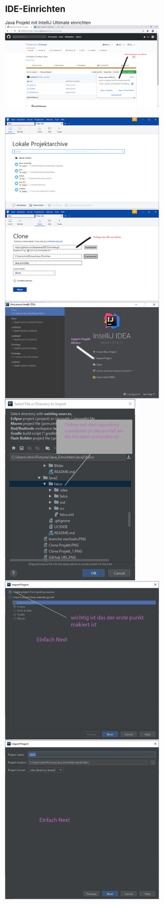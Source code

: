 # IDE-Einrichten
Java Projekt mit IntelliJ Ultimate einrichten   
<img src="/Bilder/GitHub URL.jpg">

<br />   
<img src="./Bilder/Clone_Projekt.jpg">   
<br />   
<img src="./Bilder/Clone Projekt_1.jpg">  

<img src="./Bilder/IDE.jpg">   
<img src="./Bilder/IDE_1.jpg">    
<img src="./Bilder/IDE_2.jpg">    
<img src="./Bilder/IDE_3.jpg">    


